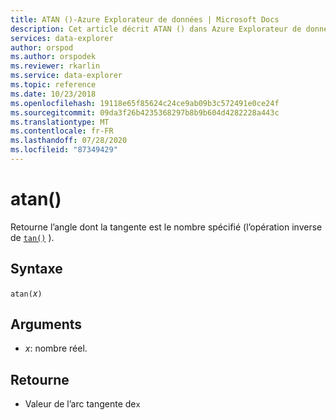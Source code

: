 ```yaml
---
title: ATAN ()-Azure Explorateur de données | Microsoft Docs
description: Cet article décrit ATAN () dans Azure Explorateur de données.
services: data-explorer
author: orspod
ms.author: orspodek
ms.reviewer: rkarlin
ms.service: data-explorer
ms.topic: reference
ms.date: 10/23/2018
ms.openlocfilehash: 19118e65f85624c24ce9ab09b3c572491e0ce24f
ms.sourcegitcommit: 09da3f26b4235368297b8b9b604d4282228a443c
ms.translationtype: MT
ms.contentlocale: fr-FR
ms.lasthandoff: 07/28/2020
ms.locfileid: "87349429"
---
```

# <a name="atan"></a>atan()

Retourne l’angle dont la tangente est le nombre spécifié (l’opération inverse de [`tan()`](tanfunction.md) ).

## <a name="syntax"></a>Syntaxe

`atan(`*x*`)`

## <a name="arguments"></a>Arguments

* *x*: nombre réel.

## <a name="returns"></a>Retourne

* Valeur de l’arc tangente de`x`